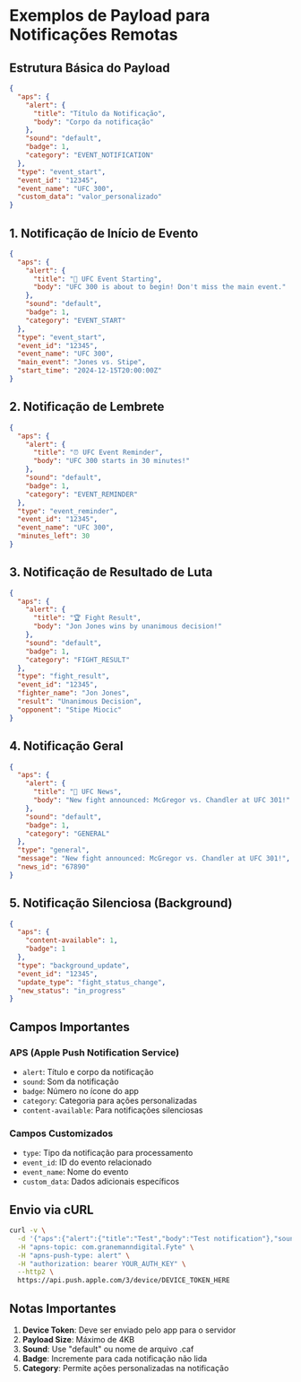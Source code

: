 # Exemplos de Payload para Notificações Remotas

## Estrutura Básica do Payload

```json
{
  "aps": {
    "alert": {
      "title": "Título da Notificação",
      "body": "Corpo da notificação"
    },
    "sound": "default",
    "badge": 1,
    "category": "EVENT_NOTIFICATION"
  },
  "type": "event_start",
  "event_id": "12345",
  "event_name": "UFC 300",
  "custom_data": "valor_personalizado"
}
```

## 1. Notificação de Início de Evento

```json
{
  "aps": {
    "alert": {
      "title": "🥊 UFC Event Starting",
      "body": "UFC 300 is about to begin! Don't miss the main event."
    },
    "sound": "default",
    "badge": 1,
    "category": "EVENT_START"
  },
  "type": "event_start",
  "event_id": "12345",
  "event_name": "UFC 300",
  "main_event": "Jones vs. Stipe",
  "start_time": "2024-12-15T20:00:00Z"
}
```

## 2. Notificação de Lembrete

```json
{
  "aps": {
    "alert": {
      "title": "⏰ UFC Event Reminder",
      "body": "UFC 300 starts in 30 minutes!"
    },
    "sound": "default",
    "badge": 1,
    "category": "EVENT_REMINDER"
  },
  "type": "event_reminder",
  "event_id": "12345",
  "event_name": "UFC 300",
  "minutes_left": 30
}
```

## 3. Notificação de Resultado de Luta

```json
{
  "aps": {
    "alert": {
      "title": "🏆 Fight Result",
      "body": "Jon Jones wins by unanimous decision!"
    },
    "sound": "default",
    "badge": 1,
    "category": "FIGHT_RESULT"
  },
  "type": "fight_result",
  "event_id": "12345",
  "fighter_name": "Jon Jones",
  "result": "Unanimous Decision",
  "opponent": "Stipe Miocic"
}
```

## 4. Notificação Geral

```json
{
  "aps": {
    "alert": {
      "title": "📢 UFC News",
      "body": "New fight announced: McGregor vs. Chandler at UFC 301!"
    },
    "sound": "default",
    "badge": 1,
    "category": "GENERAL"
  },
  "type": "general",
  "message": "New fight announced: McGregor vs. Chandler at UFC 301!",
  "news_id": "67890"
}
```

## 5. Notificação Silenciosa (Background)

```json
{
  "aps": {
    "content-available": 1,
    "badge": 1
  },
  "type": "background_update",
  "event_id": "12345",
  "update_type": "fight_status_change",
  "new_status": "in_progress"
}
```

## Campos Importantes

### APS (Apple Push Notification Service)
- `alert`: Título e corpo da notificação
- `sound`: Som da notificação
- `badge`: Número no ícone do app
- `category`: Categoria para ações personalizadas
- `content-available`: Para notificações silenciosas

### Campos Customizados
- `type`: Tipo da notificação para processamento
- `event_id`: ID do evento relacionado
- `event_name`: Nome do evento
- `custom_data`: Dados adicionais específicos

## Envio via cURL

```bash
curl -v \
  -d '{"aps":{"alert":{"title":"Test","body":"Test notification"},"sound":"default"},"type":"test"}' \
  -H "apns-topic: com.granemanndigital.Fyte" \
  -H "apns-push-type: alert" \
  -H "authorization: bearer YOUR_AUTH_KEY" \
  --http2 \
  https://api.push.apple.com/3/device/DEVICE_TOKEN_HERE
```

## Notas Importantes

1. **Device Token**: Deve ser enviado pelo app para o servidor
2. **Payload Size**: Máximo de 4KB
3. **Sound**: Use "default" ou nome de arquivo .caf
4. **Badge**: Incremente para cada notificação não lida
5. **Category**: Permite ações personalizadas na notificação
